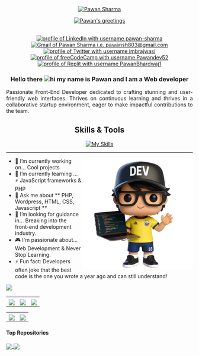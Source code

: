 <div align="center">
  <p>
    <a href="https://github.com/PawanDev52">
      <img src="https://readme-typing-svg.demolab.com?font=Fira+Code&size=22&duration=1&pause=1000&center=true&vCenter=true&repeat=false&random=false&width=510&height=25&lines=Welcome+to+Pawan+Sharma's+Profile!" alt="Pawan Sharma"/></a>
  </p>

  <p>
    <a href="https://github.com/PawanDev52">
      <img src="https://readme-typing-svg.demolab.com?font=Fira+Code&size=22&pause=1000&center=true&vCenter=true&random=false&width=550&height=30&lines=Hello+there!;💻+I'm+a+passionate+Web+Developer+💻;📚+Always+learning+new+things+📚;🚀+Eat+Code+Sleep+Repeat+🚀;⚡+Happy+coding+⚡" alt="Pawan's greetings"/></a>
  </p>
</div>

<!-- How To Connect With Me -->
<div align="center">
  <!-- <img src="https://api.visitorbadge.io/api/visitors?path=https%3A%2F%2Fgithub.com%2F1diazdev%2F1diazdev&label=VISITORS&labelColor=%23000&countColor=%230A0209" /> -->
  <br>
  <a href="https://www.linkedin.com/in/pawan-sharma-b29067245"><img src="https://img.shields.io/badge/LinkedIn-d5d5d5?style=for-the-badge&logo=linkedin&logoColor=0A0209" alt="profile of LinkedIn with username pawan-sharma" /></a>
  <a href="mailto:pawansh803@gmail.com"><img src="https://img.shields.io/badge/Gmail-d5d5d5?style=for-the-badge&logo=gmail&logoColor=0A0209" alt="Gmail of Pawan Sharma i.e.   pawansh803@gmail.com" /></a>
  <a href="https://x.com/imbrajwasi?s=09"><img src="https://img.shields.io/badge/Twitter-d5d5d5?style=for-the-badge&logo=x&logoColor=0A0209" alt="profile of Twitter with username imbrajwasi" ></a>
  <a href="https://www.freecodecamp.org/Pawandev52"><img src="https://img.shields.io/badge/freeCodeCamp-d5d5d5?style=for-the-badge&logo=freecodecamp&logoColor=0A0209" alt="profile of freeCodeCamp with username Pawandev52" /></a>
  <a href="https://replit.com/@PawanBhardwaj1"><img src="https://img.shields.io/badge/replit-d5d5d5?style=for-the-badge&logo=replit&logoColor=0A0209" alt="profile of Replit with username PawanBhardwaj1" /></a>
</div>

<!-- # Hello there 👋 -->

<div align="center">

### Hello there <img src="https://user-images.githubusercontent.com/1303154/88677602-1635ba80-d120-11ea-84d8-d263ba5fc3c0.gif" width="28px" alt="hi"> my name is Pawan and I am a Web developer

</div>

<p align="justify">Passionate Front-End Developer dedicated to crafting stunning and user-friendly web interfaces. Thrives on continuous learning and thrives in a collaborative startup environment, eager to make impactful contributions to the team.</p>

<!-- ### 🎯 Some technologies I use: -->
<div align="center">

<h2 align="center">Skills & Tools</h2>

[![My Skills](https://skillicons.dev/icons?i=html,css,js,php,bootstrap,wordpress,figma,c,mysql,vscode)](https://skillicons.dev)

</div>

<hr>

 <a href="https://github.com/PawanDev52">
    <img align="right" src="assets/images/dev.webp" width="300">
 </a>

 <!-- ## About Me -->

- 📆 I’m currently working on... Cool projects
- 🌱 I’m currently learning ... ⚡ JavaScript frameworks & PHP
- 💬 Ask me about ** PHP, Wordpress, HTML, CSS, Javascript **
- 🤔 I’m looking for guidance in... Breaking into the front-end development industry.
- 🎮 I'm passionate about... Web Development & Never Stop Learning.
- ⚡ Fun fact: Developers often joke that the best code is the one you wrote a year ago and can still understand!
<!-- - 👯 I’m looking to collaborate on...
- 📝 write
- 🌐 Proud member.
- ✍️ Content Writer.
- 🤔 I’m looking for help with...  -->

<a href="https://github.com/pawandev52?tab=repositories">
<img src="https://streak-stats.demolab.com?user=pawandev52&theme=dark&hide_border=true" /></a>

<table>
  <tr>
    <th><a href="https://github.com/PawanDev52"><img align="center" src="http://github-profile-summary-cards.vercel.app/api/cards/stats?username=PawanDev52&theme=dark" height="220em" /></a></th>
    <th><a href="https://github.com/PawanDev52"><img align="center" src="http://github-profile-summary-cards.vercel.app/api/cards/repos-per-language?username=PawanDev52&exclude=Jupyter%20Notebook&theme=dark" height="220em" /></a></th>
    <th><a href="https://github.com/PawanDev52?tab=repositories"><img align="center" src="https://github-readme-stats.vercel.app/api/top-langs/?username=PawanDev52&layout=compact&theme=dark&hide=jupyter%20notebook,scss,ruby,shell,python&hide_border=true" height="220em" /></a></th>
  </tr>
</table>

<table>
  <tr>
    <th><a href="https://github.com/PawanDev52"><img align="center" src="https://github-contributor-stats.vercel.app/api?username=PawanDev52&limit=5&combine_all_yearly_contributions=true&theme=dark&hide_border=true&custom_title=Top%20Contributed%20Repo" height="200em" /></a>
    </th>
    <th><a href="https://github.com/PawanDev52"><img align="center" src="http://github-profile-summary-cards.vercel.app/api/cards/profile-details?username=PawanDev52&theme=dark" height="180em" /></a>
    </th>
  </tr>
</table>

#### Top Repositories

<a href="https://github.com/PawanDev52/Role-Playing-Game">
<img align="center" src="https://github-readme-stats.vercel.app/api/pin/?username=PawanDev52&repo=Role-Playing-Game&theme=dark&hide_border=true" />
</a>
<a href="https://github.com/PawanDev52/crud-app">
<img align="center" src="https://github-readme-stats.vercel.app/api/pin/?username=PawanDev52&repo=crud-app&theme=dark&hide_border=true" />
</a>

<!-- **************** RESOURCES *************** -->

<!--  - icons...  https://simpleicons.org/ | https://devicon.dev/ |   https://gist.github.com/rxaviers/7360908
  - Company logos...    https://home.aveek.io/GitHub-Profile-Badges/
  Github Generators....
  https://gprm.itsvg.in/  |  https://rahuldkjain.github.io/gh-profile-readme-generator/ -->
